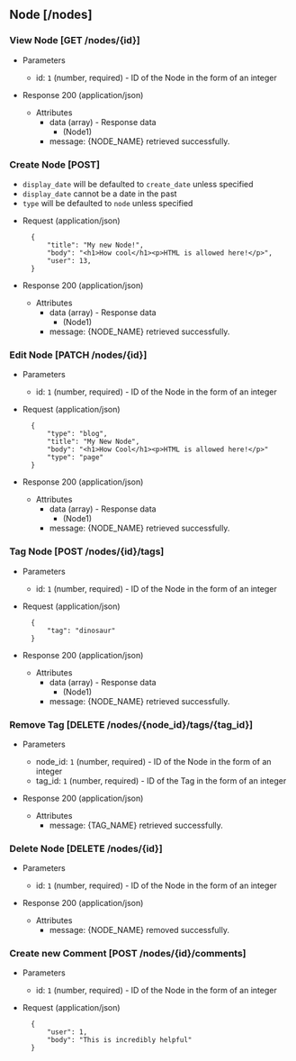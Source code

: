 ## Node [/nodes]

### View Node [GET /nodes/{id}]

+ Parameters
    + id: `1` (number, required) - ID of the Node in the form of an integer

+ Response 200 (application/json)
    + Attributes
        + data (array) - Response data
            + (Node1)
        + message: {NODE_NAME} retrieved successfully.

### Create Node [POST]

- `display_date` will be defaulted to `create_date` unless specified
- `display_date` cannot be a date in the past
- `type` will be defaulted to `node` unless specified

+ Request (application/json)

        {
            "title": "My new Node!",
            "body": "<h1>How cool</h1><p>HTML is allowed here!</p>",
            "user": 13,
        }

+ Response 200 (application/json)
    + Attributes
        + data (array) - Response data
            + (Node1)
        + message: {NODE_NAME} retrieved successfully.

### Edit Node [PATCH /nodes/{id}]

+ Parameters
    + id: `1` (number, required) - ID of the Node in the form of an integer

+ Request (application/json)

        {
            "type": "blog",
            "title": "My New Node",
            "body": "<h1>How Cool</h1><p>HTML is allowed here!</p>"
            "type": "page"
        }

+ Response 200 (application/json)
    + Attributes
        + data (array) - Response data
            + (Node1)
        + message: {NODE_NAME} retrieved successfully.

### Tag Node [POST /nodes/{id}/tags]

+ Parameters
    + id: `1` (number, required) - ID of the Node in the form of an integer

+ Request (application/json)

        {
            "tag": "dinosaur"
        }

+ Response 200 (application/json)
    + Attributes
        + data (array) - Response data
            + (Node1)
        + message: {NODE_NAME} retrieved successfully.

### Remove Tag [DELETE /nodes/{node_id}/tags/{tag_id}]

+ Parameters
    + node_id: `1` (number, required) - ID of the Node in the form of an integer
    + tag_id: `1` (number, required) - ID of the Tag in the form of an integer


+ Response 200 (application/json)
    + Attributes
        + message: {TAG_NAME} retrieved successfully.
        
### Delete Node [DELETE /nodes/{id}]

+ Parameters
    + id: `1` (number, required) - ID of the Node in the form of an integer

+ Response 200 (application/json)
    + Attributes
        + message: {NODE_NAME} removed successfully.      
             
### Create new Comment [POST /nodes/{id}/comments]

+ Parameters
    + id: `1` (number, required) - ID of the Node in the form of an integer

+ Request (application/json)

        {
            "user": 1,
            "body": "This is incredibly helpful"
        }
        
